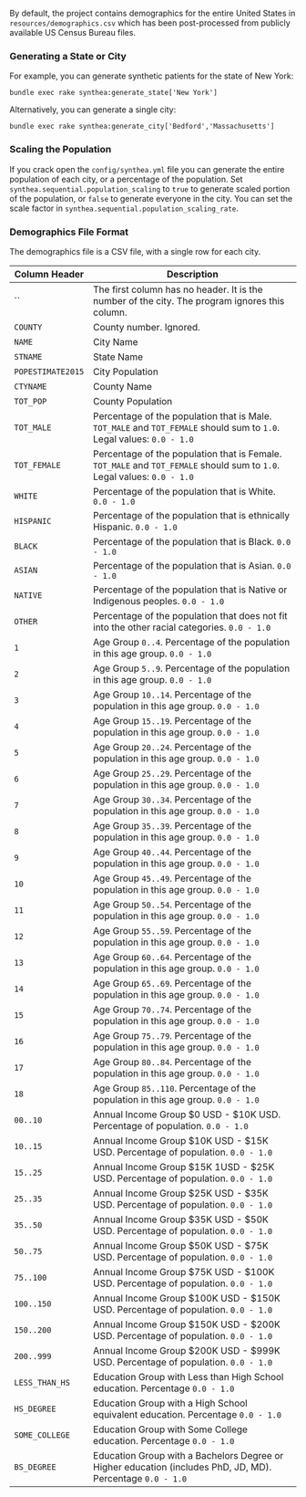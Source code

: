 By default, the project contains demographics for the entire United States in `resources/demographics.csv` which has been post-processed from publicly available US Census Bureau files.

### Generating a State or City
For example, you can generate synthetic patients for the state of New York:
```
bundle exec rake synthea:generate_state['New York']
```

Alternatively, you can generate a single city:
```
bundle exec rake synthea:generate_city['Bedford','Massachusetts']
```

### Scaling the Population
If you crack open the `config/synthea.yml` file you can generate the entire population of each city, or a percentage of the population.  Set `synthea.sequential.population_scaling` to `true` to generate scaled portion of the population, or `false` to generate everyone in the city. You can set the scale factor in `synthea.sequential.population_scaling_rate`.


### Demographics File Format

The demographics file is a CSV file, with a single row for each city.

Column Header | Description
--------------|------------
`` | The first column has no header. It is the number of the city. The program ignores this column.
`COUNTY` | County number. Ignored.
`NAME` | City Name
`STNAME` | State Name
`POPESTIMATE2015` | City Population
`CTYNAME` | County Name
`TOT_POP` | County Population
`TOT_MALE` | Percentage of the population that is Male. `TOT_MALE` and `TOT_FEMALE` should sum to `1.0`. Legal values: `0.0 - 1.0`
`TOT_FEMALE` | Percentage of the population that is Female. `TOT_MALE` and `TOT_FEMALE` should sum to `1.0`. Legal values: `0.0 - 1.0`
`WHITE` | Percentage of the population that is White. `0.0 - 1.0`
`HISPANIC` | Percentage of the population that is ethnically Hispanic. `0.0 - 1.0`
`BLACK` | Percentage of the population that is Black. `0.0 - 1.0`
`ASIAN` | Percentage of the population that is Asian. `0.0 - 1.0`
`NATIVE` | Percentage of the population that is Native or Indigenous peoples. `0.0 - 1.0`
`OTHER` | Percentage of the population that does not fit into the other racial categories. `0.0 - 1.0`
`1` | Age Group `0..4`. Percentage of the population in this age group. `0.0 - 1.0`
`2` | Age Group `5..9`. Percentage of the population in this age group. `0.0 - 1.0`
`3` | Age Group `10..14`. Percentage of the population in this age group. `0.0 - 1.0`
`4` | Age Group `15..19`. Percentage of the population in this age group. `0.0 - 1.0`
`5` | Age Group `20..24`. Percentage of the population in this age group. `0.0 - 1.0`
`6` | Age Group `25..29`. Percentage of the population in this age group. `0.0 - 1.0`
`7` | Age Group `30..34`. Percentage of the population in this age group. `0.0 - 1.0`
`8` | Age Group `35..39`. Percentage of the population in this age group. `0.0 - 1.0`
`9` | Age Group `40..44`. Percentage of the population in this age group. `0.0 - 1.0`
`10` | Age Group `45..49`. Percentage of the population in this age group. `0.0 - 1.0`
`11` | Age Group `50..54`. Percentage of the population in this age group. `0.0 - 1.0`
`12` | Age Group `55..59`. Percentage of the population in this age group. `0.0 - 1.0`
`13` | Age Group `60..64`. Percentage of the population in this age group. `0.0 - 1.0`
`14` | Age Group `65..69`. Percentage of the population in this age group. `0.0 - 1.0`
`15` | Age Group `70..74`. Percentage of the population in this age group. `0.0 - 1.0`
`16` | Age Group `75..79`. Percentage of the population in this age group. `0.0 - 1.0`
`17` | Age Group `80..84`. Percentage of the population in this age group. `0.0 - 1.0`
`18` | Age Group `85..110`. Percentage of the population in this age group. `0.0 - 1.0`
`00..10` | Annual Income Group $0 USD - $10K USD. Percentage of population. `0.0 - 1.0`
`10..15` | Annual Income Group $10K USD - $15K USD. Percentage of population. `0.0 - 1.0`
`15..25` | Annual Income Group $15K 1USD - $25K USD. Percentage of population. `0.0 - 1.0`
`25..35` | Annual Income Group $25K USD - $35K USD. Percentage of population. `0.0 - 1.0`
`35..50` | Annual Income Group $35K USD - $50K USD. Percentage of population. `0.0 - 1.0`
`50..75` | Annual Income Group $50K USD - $75K USD. Percentage of population. `0.0 - 1.0`
`75..100` | Annual Income Group $75K USD - $100K USD. Percentage of population. `0.0 - 1.0`
`100..150` | Annual Income Group $100K USD - $150K USD. Percentage of population. `0.0 - 1.0`
`150..200` | Annual Income Group $150K USD - $200K USD. Percentage of population. `0.0 - 1.0`
`200..999` | Annual Income Group $200K USD - $999K USD. Percentage of population. `0.0 - 1.0`
`LESS_THAN_HS` | Education Group with Less than High School education. Percentage `0.0 - 1.0`
`HS_DEGREE` | Education Group with a High School equivalent education. Percentage `0.0 - 1.0`
`SOME_COLLEGE` | Education Group with Some College education. Percentage `0.0 - 1.0`
`BS_DEGREE` | Education Group with a Bachelors Degree or Higher education (includes PhD, JD, MD). Percentage `0.0 - 1.0`